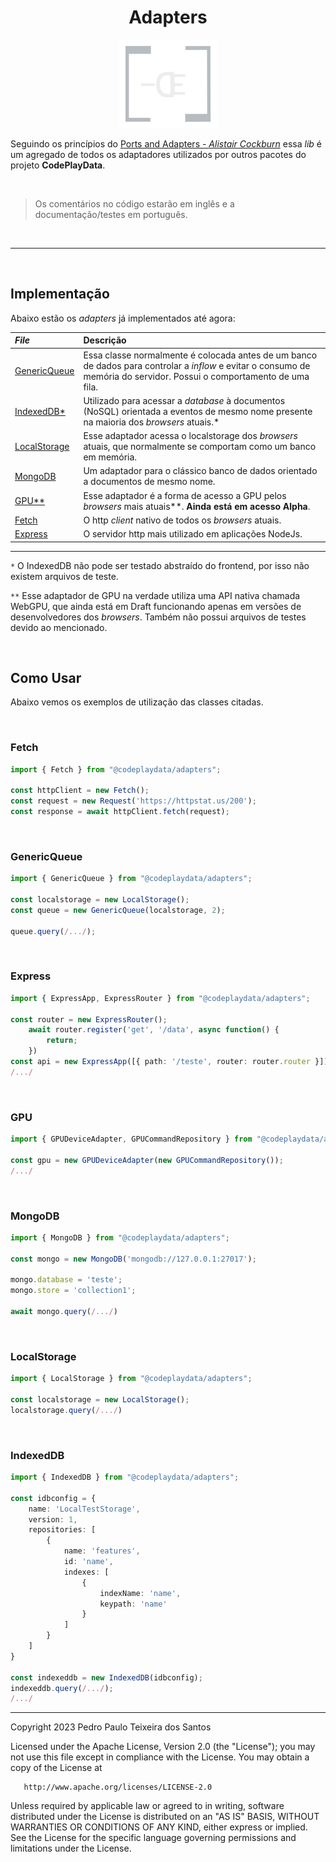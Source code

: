 <div align="center">

# Adapters

![](./assets/adapters-dark-logo.png)

</div>

Seguindo os princípios do [Ports and Adapters - _Alistair Cockburn_](https://alistair.cockburn.us/hexagonal-architecture/) essa _lib_ é um agregado de todos os adaptadores utilizados por outros pacotes do projeto **CodePlayData**.

<br>

> Os comentários no código estarão em inglês e a documentação/testes em português.

<br>

---

<br>

## Implementação

Abaixo estão os _adapters_ já implementados até agora:

| _File_   | Descrição  |
|:---------|:-----------|
|[GenericQueue](./src/collections/GenericQueue.ts) |  Essa classe normalmente é colocada antes de um banco de dados para controlar a _inflow_ e evitar o consumo de memória do servidor. Possui o comportamento de uma fila.|
| [IndexedDB*](./src/databases/IndexedDB.ts) | Utilizado para acessar a _database_ à documentos (NoSQL) orientada a eventos  de mesmo nome presente na maioria dos _browsers_ atuais.*|
| [LocalStorage](./src/databases/LocalStorage.ts) | Esse adaptador acessa o localstorage dos _browsers_ atuais, que normalmente se comportam como um banco em memória.|
| [MongoDB](./src/databases/MongoDB.ts) | Um adaptador para o clássico banco de dados orientado a documentos de mesmo nome. |
| [GPU**](./src/gpu/GPUDeviceAdapter.ts) | Esse adaptador é a forma de acesso a GPU pelos _browsers_ mais atuais**. **Ainda está em acesso Alpha**.|
| [Fetch](./src/http/client/Fetch.ts) | O http _client_ nativo de todos os _browsers_ atuais. |
| [Express](./src/http/server/ExpressApp.ts) | O servidor http mais utilizado em aplicações NodeJs.|

---
`*` O IndexedDB não pode ser testado abstraído do frontend, por isso não existem arquivos de teste.

`**` Esse adaptador de GPU na verdade utiliza uma API nativa chamada WebGPU, que ainda está em Draft funcionando apenas em versões de desenvolvedores dos _browsers_. Também não possui arquivos de testes devido ao mencionado.

<br>

## Como Usar

Abaixo vemos os exemplos de utilização das classes citadas.

<br>

### Fetch

```typescript
import { Fetch } from "@codeplaydata/adapters";

const httpClient = new Fetch();
const request = new Request('https://httpstat.us/200');
const response = await httpClient.fetch(request);

```

<br>

### GenericQueue

```typescript
import { GenericQueue } from "@codeplaydata/adapters";

const localstorage = new LocalStorage();
const queue = new GenericQueue(localstorage, 2);

queue.query(/.../);

```

<br>

### Express

```typescript
import { ExpressApp, ExpressRouter } from "@codeplaydata/adapters";

const router = new ExpressRouter();
    await router.register('get', '/data', async function() {
        return;
    })
const api = new ExpressApp([{ path: '/teste', router: router.router }]);
/.../
```

<br>

### GPU

```typescript
import { GPUDeviceAdapter, GPUCommandRepository } from "@codeplaydata/adapters";

const gpu = new GPUDeviceAdapter(new GPUCommandRepository());
/.../
```

<br>

### MongoDB

```typescript
import { MongoDB } from "@codeplaydata/adapters";

const mongo = new MongoDB('mongodb://127.0.0.1:27017');

mongo.database = 'teste';
mongo.store = 'collection1';

await mongo.query(/.../)
```

<br>

### LocalStorage

```typescript
import { LocalStorage } from "@codeplaydata/adapters";

const localstorage = new LocalStorage();
localstorage.query(/.../)
```

<br>

### IndexedDB

```typescript
import { IndexedDB } from "@codeplaydata/adapters";

const idbconfig = {
    name: 'LocalTestStorage',
    version: 1,
    repositories: [
        {
            name: 'features',
            id: 'name',
            indexes: [
                {
                    indexName: 'name',
                    keypath: 'name'
                }
            ]
        }
    ]
}

const indexeddb = new IndexedDB(idbconfig);
indexeddb.query(/.../);
/.../
```

---

Copyright 2023 Pedro Paulo Teixeira dos Santos

   Licensed under the Apache License, Version 2.0 (the "License");
   you may not use this file except in compliance with the License.
   You may obtain a copy of the License at

       http://www.apache.org/licenses/LICENSE-2.0

   Unless required by applicable law or agreed to in writing, software
   distributed under the License is distributed on an "AS IS" BASIS,
   WITHOUT WARRANTIES OR CONDITIONS OF ANY KIND, either express or implied.
   See the License for the specific language governing permissions and
   limitations under the License.
